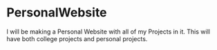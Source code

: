 # PersonalWebsite

I will be making a Personal Website with all of my Projects in it.
This will have both college projects and personal projects.
